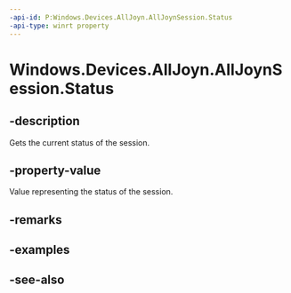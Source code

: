 ```yaml
---
-api-id: P:Windows.Devices.AllJoyn.AllJoynSession.Status
-api-type: winrt property
---
```


<!-- Property syntax
public int Status { get; }
-->

# Windows.Devices.AllJoyn.AllJoynSession.Status

## -description
Gets the current status of the session.

## -property-value
Value representing the status of the session.

## -remarks

## -examples

## -see-also
